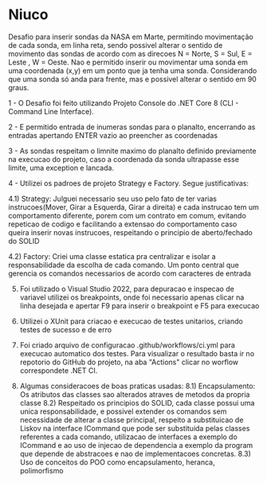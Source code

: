 # Niuco

Desafio para inserir sondas da NASA em Marte, permitindo movimentação de cada sonda, em linha reta, sendo possivel alterar o sentido de movimento das sondas de acordo com as direcoes N = Norte, S = Sul, E = Leste , W = Oeste. Nao e permitido inserir ou movimentar uma sonda em uma coordenada (x,y) em um ponto que ja tenha uma sonda. Considerando que uma sonda só anda para frente, mas e possivel alterar o sentido em 90 graus.

1 - O Desafio foi feito utilizando Projeto Console do .NET Core 8 (CLI - Command Line Interface).

2 - E permitido entrada de inumeras sondas para o planalto, encerrando as entradas apertando ENTER vazio ao preencher as coordenadas

3 - As sondas respeitam o limnite maximo do planalto definido previamente na execucao do projeto, caso a coordenada da sonda ultrapasse esse limite, uma exception e lancada.

4 - Utilizei os padroes de projeto Strategy e Factory. Segue justificativas:

4.1) Strategy: Julguei necessario seu uso pelo fato de ter varias instrucoes(Mover, Girar a Esquerda, Girar a direita) e cada instrucao tem um comportamento diferente, porem com um contrato em comum, evitando repeticao de codigo e facilitando a extensao do comportamento caso queira inserir novas instrucoes, respeitando o principio de aberto/fechado do SOLID

4.2) Factory: Criei uma classe estatica pra centralizar e isolar a responsabilidade da escolha de cada comando. Um ponto central que gerencia os comandos necessarios de acordo com caracteres de entrada

5) Foi utilizado o Visual Studio 2022, para depuracao e inspecao de variavel utilizei os breakpoints, onde foi necessario apenas clicar na linha desejada e apertar F9 para inserir o breakpoint e F5 para execucao

6) Utilizei o XUnit para criacao e execucao de testes unitarios, criando testes de sucesso e de erro

7) Foi criado arquivo de configuracao .github/workflows/ci.yml para execucao automatico dos testes. Para visualizar o resultado basta ir no repotorio do GitHub do projeto, na aba "Actions" clicar no worflow correspondete .NET CI.

8) Algumas consideracoes de boas praticas usadas:
   8.1) Encapsulamento: Os atributos das classes sao alterados atraves de metodos da propria classe
   8.2) Respeitado os principios do SOLID, cada classe possui uma unica responsabilidade, e possivel extender os comandos sem necessidade de alterar a classe principal, respeito a substituicao de Liskov na interface ICommand que pode ser substituida pelas classes referentes a cada comando, utilizacao de interfaces a exemplo do ICommand e ao uso de injecao de dependencia a exemplo da program que depende de abstracoes e nao de implementacoes concretas.
   8.3) Uso de conceitos do POO como encapsulamento, heranca, polimorfismo   

